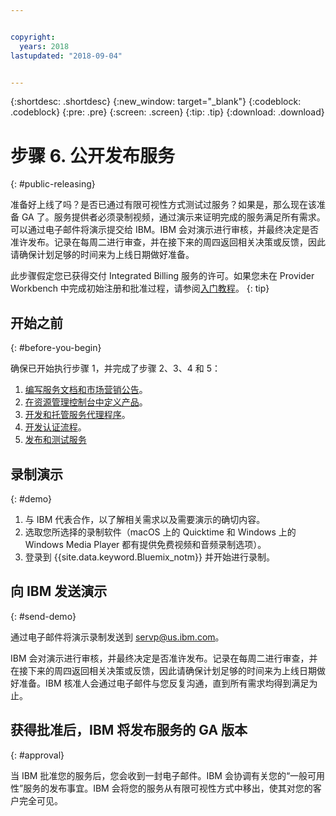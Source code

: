 ```yaml
---


copyright:
  years: 2018
lastupdated: "2018-09-04"


---
```


{:shortdesc: .shortdesc}
{:new_window: target="_blank"}
{:codeblock: .codeblock}
{:pre: .pre}
{:screen: .screen}
{:tip: .tip}
{:download: .download}

# 步骤 6. 公开发布服务
{: #public-releasing}

准备好上线了吗？是否已通过有限可视性方式测试过服务？如果是，那么现在该准备 GA 了。服务提供者必须录制视频，通过演示来证明完成的服务满足所有需求。可以通过电子邮件将演示提交给 IBM。IBM 会对演示进行审核，并最终决定是否准许发布。记录在每周二进行审查，并在接下来的周四返回相关决策或反馈，因此请确保计划足够的时间来为上线日期做好准备。

此步骤假定您已获得交付 Integrated Billing 服务的许可。如果您未在 Provider Workbench 中完成初始注册和批准过程，请参阅[入门教程](/docs/third-party/index.html)。
{: tip}

## 开始之前
{: #before-you-begin}

确保已开始执行步骤 1，并完成了步骤 2、3、4 和 5：
1. [编写服务文档和市场营销公告](/docs/third-party/cis1-docs-marketing.html)。
2. [在资源管理控制台中定义产品](/docs/third-party/cis2-rmc-define.html)。
3. [开发和托管服务代理程序](/docs/third-party/cis3-broker.html)。
3. [开发认证流程](/docs/third-party/cis5-iam.html)。
3. [发布和测试服务](/docs/third-party/cis4-rmc-publish.html)


## 录制演示
{: #demo}

1. 与 IBM 代表合作，以了解相关需求以及需要演示的确切内容。
1. 选取您所选择的录制软件（macOS 上的 Quicktime 和 Windows 上的 Windows Media Player 都有提供免费视频和音频录制选项）。
2. 登录到 {{site.data.keyword.Bluemix_notm}} 并开始进行录制。

## 向 IBM 发送演示
{: #send-demo}

通过电子邮件将演示录制发送到 servp@us.ibm.com。

IBM 会对演示进行审核，并最终决定是否准许发布。记录在每周二进行审查，并在接下来的周四返回相关决策或反馈，因此请确保计划足够的时间来为上线日期做好准备。IBM 核准人会通过电子邮件与您反复沟通，直到所有需求均得到满足为止。

## 获得批准后，IBM 将发布服务的 GA 版本
{: #approval}

当 IBM 批准您的服务后，您会收到一封电子邮件。IBM 会协调有关您的“一般可用性”服务的发布事宜。IBM 会将您的服务从有限可视性方式中移出，使其对您的客户完全可见。

